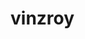 # vinzroy
<html>
  <head>
    <title>
      <body>
        <h1>vinayak talawar</h1>
        <h2>he is very tall</h2>
        
![image](https://github.com/user-attachments/assets/3dd77ba8-bdcd-473a-9e85-072441695732)

      </body>
    </title>
  </head>
</html>

